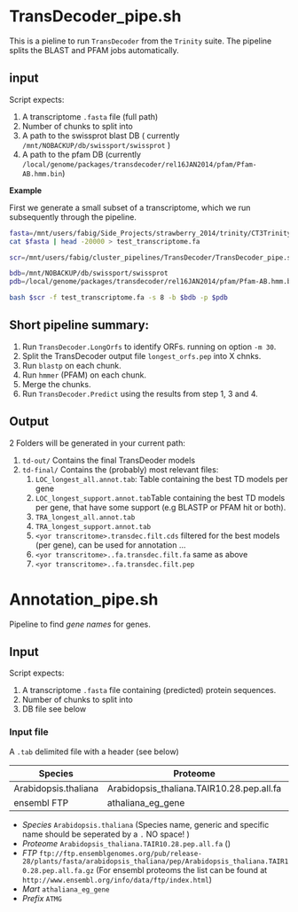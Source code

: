 # TransDecoder_pipe.sh

This is a pieline to run `TransDecoder` from the `Trinity` suite. The pipeline splits the BLAST and PFAM jobs automatically.

## input
Script expects:

1. A transcriptome `.fasta` file (full path)
2. Number of chunks to split into
3. A path to the swissprot blast DB ( currently
   `/mnt/NOBACKUP/db/swissport/swissprot` )
4. A path to the pfam DB (currently
   `/local/genome/packages/transdecoder/rel16JAN2014/pfam/Pfam-AB.hmm.bin`)
   


**Example**

First we generate a small subset of a transcriptome, which we run
subsequently through the pipeline. 

```bash
fasta=/mnt/users/fabig/Side_Projects/strawberry_2014/trinity/CT3Trinity.expr.fasta
cat $fasta | head -20000 > test_transcriptome.fa

scr=/mnt/users/fabig/cluster_pipelines/TransDecoder/TransDecoder_pipe.sh

bdb=/mnt/NOBACKUP/db/swissport/swissprot
pdb=/local/genome/packages/transdecoder/rel16JAN2014/pfam/Pfam-AB.hmm.bin

bash $scr -f test_transcriptome.fa -s 8 -b $bdb -p $pdb
```

## Short pipeline summary:

1. Run `TransDecoder.LongOrfs` to identify ORFs. running on option `-m 30`.
2. Split the TransDecoder output file `longest_orfs.pep` into X chnks.
3. Run `blastp` on each chunk.
4. Run `hmmer` (PFAM) on each chunk.
5. Merge the chunks.
6. Run `TransDecoder.Predict` using the results from step 1, 3 and 4.

## Output

2 Folders will be generated in your current path:

1. `td-out/` Contains the final TransDeoder models
2. `td-final/` Contains the (probably) most relevant files:
   1. `LOC_longest_all.annot.tab`: Table containing the best TD models
      per gene
   2. `LOC_longest_support.annot.tab`Table containing the best TD models
      per gene, that have some support (e.g BLASTP or PFAM hit or both).
   3. `TRA_longest_all.annot.tab`
   4. `TRA_longest_support.annot.tab`
   5. `<yor transcritome>.transdec.filt.cds` filtered for the best
      models (per gene), can be used for annotation ...
   6. `<yor transcritome>..fa.transdec.filt.fa` same as above
   7. `<yor transcritome>..fa.transdec.filt.pep`


# Annotation_pipe.sh

Pipeline to find *gene names*  for genes.

## Input
Script expects:

1. A transcriptome `.fasta` file containing (predicted) protein
   sequences.
2. Number of chunks to split into
3. DB file see below



### Input file
A `.tab` delimited file with a header (see below)

Species | Proteome |  FTP  | Mart |  Prefix 
------|---------|----|----|------
Arabidopsis.thaliana   | Arabidopsis_thaliana.TAIR10.28.pep.all.fa |
ensembl FTP | athaliana_eg_gene | ATMG

- *Species*  `Arabidopsis.thaliana` (Species name, generic and
  specific name should be seperated by a `.` NO space! )
- *Proteome* `Arabidopsis_thaliana.TAIR10.28.pep.all.fa` ()
- *FTP*
	`ftp://ftp.ensemblgenomes.org/pub/release-28/plants/fasta/arabidopsis_thaliana/pep/Arabidopsis_thaliana.TAIR10.28.pep.all.fa.gz`
	(For ensembl proteoms the list can be found at `http://www.ensembl.org/info/data/ftp/index.html`)
- *Mart* `athaliana_eg_gene`
- *Prefix* `ATMG` 
